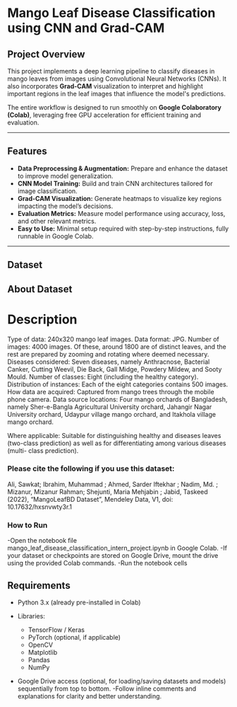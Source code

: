 # Mango Leaf Disease Classification using CNN and Grad-CAM

## Project Overview
This project implements a deep learning pipeline to classify diseases in mango leaves from images using Convolutional Neural Networks (CNNs). It also incorporates **Grad-CAM** visualization to interpret and highlight important regions in the leaf images that influence the model's predictions.

The entire workflow is designed to run smoothly on **Google Colaboratory (Colab)**, leveraging free GPU acceleration for efficient training and evaluation.

---

## Features
- **Data Preprocessing & Augmentation:** Prepare and enhance the dataset to improve model generalization.
- **CNN Model Training:** Build and train CNN architectures tailored for image classification.
- **Grad-CAM Visualization:** Generate heatmaps to visualize key regions impacting the model’s decisions.
- **Evaluation Metrics:** Measure model performance using accuracy, loss, and other relevant metrics.
- **Easy to Use:** Minimal setup required with step-by-step instructions, fully runnable in Google Colab.

---

## Dataset
## About Dataset

# Description
Type of data: 240x320 mango leaf images.
Data format: JPG.
Number of images: 4000 images. Of these, around 1800 are of distinct leaves, and the rest
are prepared by zooming and rotating where deemed necessary.
Diseases considered: Seven diseases, namely Anthracnose, Bacterial Canker, Cutting Weevil,
Die Back, Gall Midge, Powdery Mildew, and Sooty Mould.
Number of classes: Eight (including the healthy category).
Distribution of instances: Each of the eight categories contains 500 images.
How data are acquired: Captured from mango trees through the mobile phone camera.
Data source locations: Four mango orchards of Bangladesh, namely Sher-e-Bangla Agricultural
University orchard, Jahangir Nagar University orchard, Udaypur village
mango orchard, and Itakhola village mango orchard.

Where applicable: Suitable for distinguishing healthy and diseases leaves (two-class
prediction) as well as for differentiating among various diseases (multi-
class prediction).

### Please cite the following if you use this dataset:

Ali, Sawkat; Ibrahim, Muhammad ; Ahmed, Sarder Iftekhar ; Nadim, Md. ; Mizanur, Mizanur Rahman; Shejunti, Maria Mehjabin ; Jabid, Taskeed (2022), “MangoLeafBD Dataset”, Mendeley Data, V1, doi: 10.17632/hxsnvwty3r.1

### How to Run
-Open the notebook file mango_leaf_disease_classification_intern_project.ipynb in Google Colab.
-If your dataset or checkpoints are stored on Google Drive, mount the drive using the provided Colab commands.
-Run the notebook cells 


## Requirements

- Python 3.x (already pre-installed in Colab)

- Libraries:
  - TensorFlow / Keras
  - PyTorch (optional, if applicable)
  - OpenCV
  - Matplotlib
  - Pandas
  - NumPy

- Google Drive access (optional, for loading/saving datasets and models)
sequentially from top to bottom.
-Follow inline comments and explanations for clarity and better understanding.




